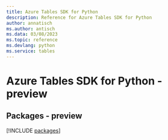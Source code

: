 ```yaml
---
title: Azure Tables SDK for Python
description: Reference for Azure Tables SDK for Python
author: annatisch
ms.author: antisch
ms.data: 03/08/2023
ms.topic: reference
ms.devlang: python
ms.service: tables
---
```

# Azure Tables SDK for Python - preview
## Packages - preview
[!INCLUDE [packages](tables-index.md)]